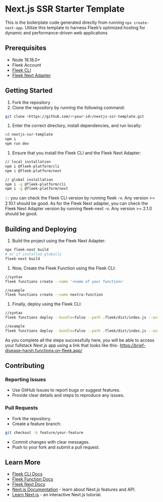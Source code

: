 # Next.js SSR Starter Template

This is the boilerplate code generated directly from running `npx create-next-app`. Utilize this template to harness Fleek’s optimized hosting for dynamic and performance-driven web applications

## Prerequisites

- Node 18.18.0+
- Fleek Account
- [Fleek CLI](https://www.npmjs.com/package/@fleek-platform/cli)
- [Fleek Next Adapter](https://www.npmjs.com/package/@fleek-platform/next)

## Getting Started

1. Fork the repository
2. Clone the repository by running the following command:

```bash
git clone <https://github.com/><your-id>/nextjs-ssr-template.git
```

1. Enter the correct directory, install dependencies, and run locally:

```bash
cd nextjs-ssr-template
npm i
npm run dev
```

1. Ensure that you install the Fleek CLI and the Fleek Next Adapter:

```bash
// local installation
npm i @fleek-platform/cli
npm i @fleek-platform/next

// global installation
npm i -g @fleek-platform/cli
npm i -g @fleek-platform/next

```

💡: you can check the Fleek CLI version by running fleek -v. Any version >= 2.10.1 should be good. As for the Fleek Next adapter, you can check the Fleek Next Adapter version by running fleek-next -v. Any version >= 2.1.0 should be good.

## Building and Deploying

1. Build the project using the Fleek Next Adapter:

```bash
npx fleek-next build
# or if installed globally
fleek-next build
```

1. Now, Create the Fleek Function using the Fleek CLI:

```bash
//syntax
fleek functions create --name '<name of your function>'

//example
fleek functions create --name nextra-function

```

1. Finally, deploy using the Fleek CLI:

```bash
//syntax
fleek functions deploy --bundle=false --path .fleek/dist/index.js --assets .fleek/static --name '<name of your function>'

//example
fleek functions deploy --bundle=false --path .fleek/dist/index.js --assets .fleek/static --name nextra-function
```

As you complete all the steps successfully here, you will be able to access your fullstack Next.js app using a link that looks like this- https://brief-disease-harsh.functions.on-fleek.app/

## Contributing

### Reporting Issues

- Use GitHub Issues to report bugs or suggest features.
- Provide clear details and steps to reproduce any issues.

### Pull Requests

- Fork the repository.
- Create a feature branch:

```bash
git checkout -b feature/your-feature
```

- Commit changes with clear messages.
- Push to your fork and submit a pull request.

## Learn More

- [Fleek CLI Docs](https://fleek.xyz/docs/cli/)
- [Fleek Function Docs](https://fleek.xyz/docs/cli/functions/)
- [Fleek Next Docs](https://fleek.xyz/docs/cli/functions/)
- [Next.js Documentation](https://nextjs.org/docs) - learn about Next.js
features and API.
- [Learn Next.js](https://nextjs.org/learn) - an interactive Next.js tutorial.

